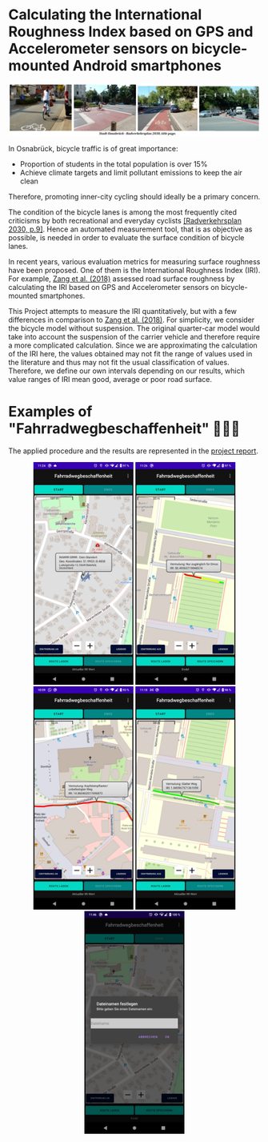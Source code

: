# Calculating the International Roughness Index based on GPS and Accelerometer sensors on bicycle-mounted Android smartphones

![Radfahren in Osnabrück](https://github.com/JanaK-L/AndroidApp_InternationalRoughnessIndex/blob/main/images/RadBanner.png)

In Osnabrück, bicycle traffic is of great importance:
* Proportion of students in the total population is over 15%
* Achieve climate targets and limit pollutant emissions to keep the air clean

Therefore, promoting inner-city cycling should ideally be a primary concern.

The condition of the bicycle lanes is among the most frequently cited criticisms by both recreational and everyday cyclists <a href="https://www.osnabrueck.de/fileadmin/eigene_Dateien/RVP2030_Endbericht_doppelseitig.pdf" target="_blank" rel="noreferrer">[Radverkehrsplan 2030, p.9]</a>.
Hence an automated measurement tool, that is as objective as possible, is needed in order to evaluate the surface condition of bicycle lanes.

In recent years, various evaluation metrics for measuring surface roughness have been proposed. One of them is the International Roughness Index (IRI).
For example, <a href="https://www.mdpi.com/1424-8220/18/3/914" target="_blank" rel="noreferrer">Zang et al. (2018)</a> assessed road surface roughness by calculating the IRI based on GPS and Accelerometer sensors on bicycle-mounted smartphones.

This Project attempts to measure the IRI quantitatively, but with a few differences in comparison to <a href="https://www.mdpi.com/1424-8220/18/3/914" target="_blank" rel="noreferrer">Zang et al. (2018)</a>. For simplicity, we consider the bicycle model without suspension. The original quarter-car model would take into account the suspension of the carrier vehicle and therefore require a more complicated calculation. Since we are approximating the calculation of the IRI here, the values obtained may not fit the range of values used in the literature and thus may not fit the usual classification of values. Therefore, we define our own intervals depending on our results, which value ranges of IRI mean good, average or poor road surface.

# Examples of "Fahrradwegbeschaffenheit" 🚴🚴🚴
The applied procedure and the results are represented in the <a href="https://github.com/JanaK-L/AndroidApp_InternationalRoughnessIndex/blob/main/ProjectReport.pdf" target="_blank" rel="noreferrer">project report</a>.


<p align="center">
  <img src="https://github.com/JanaK-L/AndroidApp_InternationalRoughnessIndex/blob/main/images/index9.jpg" width="200" title="Der Mosasaurier zeigt den über GPS ermittelten Standort des Benutzers an."> 
  <img src="https://github.com/JanaK-L/AndroidApp_InternationalRoughnessIndex/blob/main/images/klasse5.jpg" width="200" title="Die Fahrt auf einem Grünstreifen vor der Bibliothek am Westerberg.">
  <img src="https://github.com/JanaK-L/AndroidApp_InternationalRoughnessIndex/blob/main/images/klasse4.jpg" width="200" title="Eine ziemlich holprige Stadtfahrt.">
  <img src="https://github.com/JanaK-L/AndroidApp_InternationalRoughnessIndex/blob/main/images/glatterWeg2.jpg" width="200" title="Die Fahrt auf einem glatten Weg zwischen der Mensa am Westerberg und dem Gebäude namens der Frosch.">
  <img src="https://github.com/JanaK-L/AndroidApp_InternationalRoughnessIndex/blob/main/images/index4.jpg" width="200" title="Die gefahrene Strecke kann bei Bedarf gespeichert und später erneut geladen werden.">
</p>

<!--
  <img src="https://github.com/JanaK-L/AndroidApp_InternationalRoughnessIndex/blob/main/images/beimRadfahrenEinenHelmMitMosasaurusDraufTragen.png" width="200" title="Beim Radfahren sollte ein Helm mit einem Mosasaurus drauf getragen werden.">
  <img src="https://github.com/JanaK-L/AndroidApp_InternationalRoughnessIndex/blob/main/images/keinVideo.png" width="200" title="An dieser Stelle konnte man einmal ein Video über einen Mosasaurus sehen.">
-->
